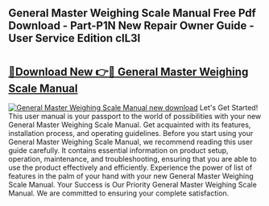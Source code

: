## General Master Weighing Scale Manual Free Pdf Download - Part-P1N New Repair Owner Guide - User Service Edition cIL3I

# <h2><a href="http://cf19381.oget.top/?id=General+Master+Weighing+Scale+Manual">🔗Download New 👉🔴 General Master Weighing Scale Manual</a></h2>

[![General Master Weighing Scale Manual new download](https://i.imgur.com/5g1atiW.png)](http://cf19381.oget.top/?id=General+Master+Weighing+Scale+Manual)
Let's Get Started! This user manual is your passport to the world of possibilities with your new General Master Weighing Scale Manual. Get acquainted with its features, installation process, and operating guidelines. Before you start using your General Master Weighing Scale Manual, we recommend reading this user guide carefully. It contains essential information on product setup, operation, maintenance, and troubleshooting, ensuring that you are able to use the product effectively and efficiently. Experience the power of list of features in the palm of your hand with your new General Master Weighing Scale Manual. Your Success is Our Priority General Master Weighing Scale Manual. We are committed to ensuring your complete satisfaction.
